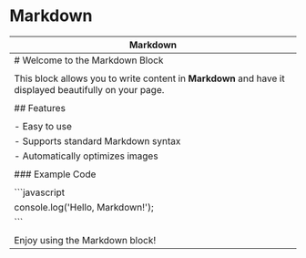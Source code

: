 # Markdown

| Markdown |
|----------|
| # Welcome to the Markdown Block |
| |
| This block allows you to write content in **Markdown** and have it displayed beautifully on your page. |
| |
| ## Features |
| |
| - Easy to use |
| - Supports standard Markdown syntax |
| - Automatically optimizes images |
| |
| ### Example Code |
| |
| ```javascript |
| console.log('Hello, Markdown!'); |
| ``` |
| |
| Enjoy using the Markdown block! |

